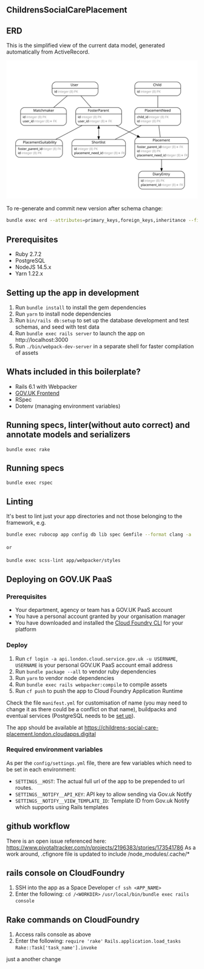 ## ChildrensSocialCarePlacement

## ERD

This is the simplified view of the current data model, generated automatically from ActiveRecord.

![Current ERD](erd.svg)

To re-generate and commit new version after schema change:

```bash
bundle exec erd --attributes=primary_keys,foreign_keys,inheritance --filetype=svg --title=""
```

## Prerequisites

- Ruby 2.7.2
- PostgreSQL
- NodeJS 14.5.x
- Yarn 1.22.x

## Setting up the app in development

1. Run `bundle install` to install the gem dependencies
2. Run `yarn` to install node dependencies
3. Run `bin/rails db:setup` to set up the database development and test schemas, and seed with test data
4. Run `bundle exec rails server` to launch the app on http://localhost:3000
5. Run `./bin/webpack-dev-server` in a separate shell for faster compilation of assets

## Whats included in this boilerplate?

- Rails 6.1 with Webpacker
- [GOV.UK Frontend](https://github.com/alphagov/govuk-frontend)
- RSpec
- Dotenv (managing environment variables)

## Running specs, linter(without auto correct) and annotate models and serializers

```
bundle exec rake
```

## Running specs

```
bundle exec rspec
```

## Linting

It's best to lint just your app directories and not those belonging to the framework, e.g.

```bash
bundle exec rubocop app config db lib spec Gemfile --format clang -a

or

bundle exec scss-lint app/webpacker/styles
```

## Deploying on GOV.UK PaaS

### Prerequisites

- Your department, agency or team has a GOV.UK PaaS account
- You have a personal account granted by your organisation manager
- You have downloaded and installed the [Cloud Foundry CLI](https://github.com/cloudfoundry/cli#downloads) for your platform

### Deploy

1. Run `cf login -a api.london.cloud.service.gov.uk -u USERNAME`, `USERNAME` is your personal GOV.UK PaaS account email address
2. Run `bundle package --all` to vendor ruby dependencies
3. Run `yarn` to vendor node dependencies
4. Run `bundle exec rails webpacker:compile` to compile assets
5. Run `cf push` to push the app to Cloud Foundry Application Runtime

Check the file `manifest.yml` for customisation of name (you may need to change it as there could be a conflict on that name), buildpacks and eventual services (PostgreSQL needs to be [set up](https://docs.cloud.service.gov.uk/deploying_services/postgresql/)).

The app should be available at https://childrens-social-care-placement.london.cloudapps.digital

### Required environment variables

As per the `config/settings.yml` file, there are few variables which need to be set in each environment:

- `SETTINGS__HOST`: The actual full url of the app to be prepended to url routes.
- `SETTINGS__NOTIFY__API_KEY`: API key to allow sending via Gov.uk Notify
- `SETTINGS__NOTIFY__VIEW_TEMPLATE_ID`: Template ID from Gov.uk Notify which supports using Rails templates

## github workflow

There is an open issue referenced here: https://www.pivotaltracker.com/n/projects/2196383/stories/173541786
As a work around, .cfignore file is updated to include /node_modules/.cache/\*

## rails console on CloudFoundry

1. SSH into the app as a Space Developer
   `cf ssh <APP_NAME>`
2. Enter the following:
   `cd /<WORKDIR>`
   `/usr/local/bin/bundle exec rails console`

## Rake commands on CloudFoundry

1. Access rails console as above
2. Enter the following:
   `require 'rake'`
   `Rails.application.load_tasks`
   `Rake::Task['task_name'].invoke`

just a another change
